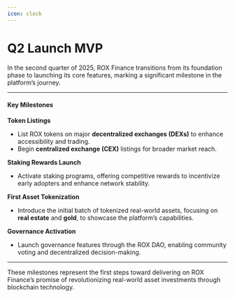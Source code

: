 ```yaml
---
icon: clock
---
```


# Q2 Launch MVP

In the second quarter of 2025, ROX Finance transitions from its foundation phase to launching its core features, marking a significant milestone in the platform’s journey.

***

#### Key Milestones

**Token Listings**

* List ROX tokens on major **decentralized exchanges (DEXs)** to enhance accessibility and trading.
* Begin **centralized exchange (CEX)** listings for broader market reach.

**Staking Rewards Launch**

* Activate staking programs, offering competitive rewards to incentivize early adopters and enhance network stability.

**First Asset Tokenization**

* Introduce the initial batch of tokenized real-world assets, focusing on **real estate** and **gold**, to showcase the platform’s capabilities.

**Governance Activation**

* Launch governance features through the ROX DAO, enabling community voting and decentralized decision-making.

***

These milestones represent the first steps toward delivering on ROX Finance’s promise of revolutionizing real-world asset investments through blockchain technology.
